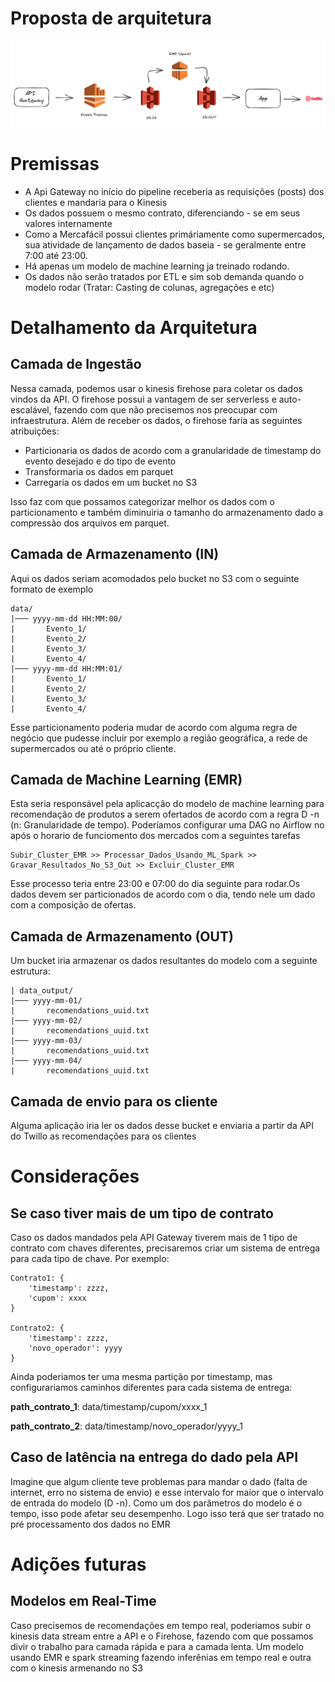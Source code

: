 # Proposta de arquitetura
![](Arquitetura_merca.png)

# Premissas

- A Api Gateway no início do pipeline receberia as requisições (posts) dos clientes e mandaria para o Kinesis
- Os dados possuem o mesmo contrato, diferenciando - se em seus valores internamente
- Como a Mercafácil possui clientes primáriamente como supermercados, sua atividade de lançamento de dados baseia - se geralmente entre 7:00 até 23:00.
- Há apenas um modelo de machine learning ja treinado rodando.
- Os dados não serão tratados por ETL e sim sob demanda quando o modelo rodar (Tratar: Casting de colunas, agregações e etc)

# Detalhamento da Arquitetura

## Camada de Ingestão
Nessa camada, podemos usar o kinesis firehose para coletar os dados vindos da API. O firehose possui a vantagem de ser serverless e auto-escalável, fazendo com que não precisemos nos preocupar com infraestrutura. Além de receber os dados, o firehose faria as seguintes atribuições:

- Particionaria os dados de acordo com a granularidade de timestamp do evento desejado e do tipo de evento
- Transformaria os dados em parquet
- Carregaria os dados em um bucket no S3

Isso faz com que possamos categorizar melhor os dados com o particionamento e também diminuiria o tamanho do armazenamento dado a compressão dos arquivos em parquet.

## Camada de Armazenamento (IN)
Aqui os dados seriam acomodados pelo bucket no S3 com o seguinte formato de exemplo
```
data/
|─── yyyy-mm-dd HH:MM:00/
|       Evento_1/
|       Evento_2/
|       Evento_3/
|       Evento_4/
|─── yyyy-mm-dd HH:MM:01/
|       Evento_1/
|       Evento_2/
|       Evento_3/
|       Evento_4/
```
Esse particionamento poderia mudar de acordo com alguma regra de negócio que pudesse incluir por exemplo a região geográfica, a rede de supermercados ou até o próprio cliente.

## Camada de Machine Learning (EMR)
Esta seria responsável pela aplicacção do modelo de machine learning para recomendação de produtos a serem ofertados de acordo com a regra D -n (n: Granularidade de tempo). Poderíamos configurar uma DAG no Airflow no após o horario de funciomento dos mercados com a seguintes tarefas

```
Subir_Cluster_EMR >> Processar_Dados_Usando_ML_Spark >> Gravar_Resultados_No_S3_Out >> Excluir_Cluster_EMR
```

Esse processo teria entre 23:00 e 07:00 do dia seguinte para rodar.Os dados devem ser particionados de acordo com o dia, tendo nele um dado com a composição de ofertas.

## Camada de Armazenamento (OUT)
Um bucket iria armazenar os dados resultantes do modelo com a seguinte estrutura:

```
| data_output/
|─── yyyy-mm-01/
|       recomendations_uuid.txt
|─── yyyy-mm-02/
|       recomendations_uuid.txt
|─── yyyy-mm-03/
|       recomendations_uuid.txt
|─── yyyy-mm-04/
|       recomendations_uuid.txt
```


## Camada de envio para os cliente
Alguma aplicação iria ler os dados desse bucket e enviaria a partir da API do Twillo as recomendações para os clientes

# Considerações

## Se caso tiver mais de um tipo de contrato
Caso os dados mandados pela API Gateway tiverem mais de 1 tipo de contrato com chaves diferentes, precisaremos criar um sistema de entrega para cada tipo de chave. Por exemplo:
```
Contrato1: {
    'timestamp': zzzz,
    'cupom': xxxx
}

Contrato2: {
    'timestamp': zzzz,
    'novo_operador': yyyy
}
```

Ainda poderiamos ter uma mesma partição por timestamp, mas configurariamos caminhos diferentes para cada sistema de entrega:

**path_contrato_1**: data/timestamp/cupom/xxxx_1 

**path_contrato_2**: data/timestamp/novo_operador/yyyy_1

## Caso de latência na entrega do dado pela API
Imagine que algum cliente teve problemas para mandar o dado (falta de internet, erro no sistema de envio) e esse intervalo for maior que o intervalo de entrada do modelo (D -n). Como um dos parâmetros do modelo é o tempo, isso pode afetar seu desempenho. Logo isso terá que ser tratado no pré processamento dos dados no EMR

# Adições futuras

## Modelos em Real-Time
Caso precisemos de recomendações em tempo real, poderiamos subir o kinesis data stream entre a API e o Firehose, fazendo com que possamos divir o trabalho para camada rápida e para a camada lenta. Um modelo usando EMR e spark streaming fazendo inferênias em tempo real e outra com o kinesis armenando no S3